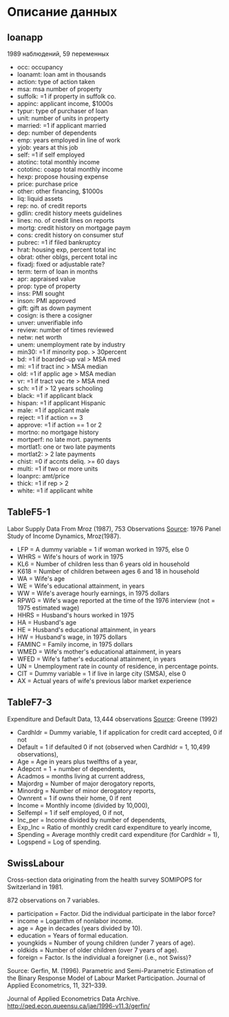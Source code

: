 # Описание данных

## loanapp

1989 наблюдений, 59 переменных

- occ: occupancy
- loanamt: loan amt in thousands
- action: type of action taken
- msa: msa number of property
- suffolk: =1 if property in suffolk co.
- appinc: applicant income, $1000s
- typur: type of purchaser of loan
- unit: number of units in property
- married: =1 if applicant married
- dep: number of dependents
- emp: years employed in line of work
- yjob: years at this job
- self: =1 if self employed
- atotinc: total monthly income
- cototinc: coapp total monthly income
- hexp: propose housing expense
- price: purchase price
- other: other financing, $1000s
- liq: liquid assets
- rep: no. of credit reports
- gdlin: credit history meets guidelines
- lines: no. of credit lines on reports
- mortg: credit history on mortgage paym
- cons: credit history on consumer stuf
- pubrec: =1 if filed bankruptcy
- hrat: housing exp, percent total inc
- obrat: other oblgs, percent total inc
- fixadj: fixed or adjustable rate?
- term: term of loan in months
- apr: appraised value
- prop: type of property
- inss: PMI sought
- inson: PMI approved
- gift: gift as down payment
- cosign: is there a cosigner
- unver: unverifiable info
- review: number of times reviewed
- netw: net worth
- unem: unemployment rate by industry
- min30: =1 if minority pop. > 30percent
- bd: =1 if boarded-up val > MSA med
- mi: =1 if tract inc > MSA median
- old: =1 if applic age > MSA median
- vr: =1 if tract vac rte > MSA med
- sch: =1 if > 12 years schooling
- black: =1 if applicant black
- hispan: =1 if applicant Hispanic
- male: =1 if applicant male
- reject: =1 if action == 3
- approve: =1 if action == 1 or 2
- mortno: no mortgage history
- mortperf: no late mort. payments
- mortlat1: one or two late payments
- mortlat2: > 2 late payments
- chist: =0 if accnts deliq. >= 60 days
- multi: =1 if two or more units
- loanprc: amt/price
- thick: =1 if rep > 2
- white: =1 if applicant white

## TableF5-1

Labor Supply Data From Mroz (1987), 753 Observations [Source](https://pages.stern.nyu.edu/~wgreene/Text/Edition7/): 1976 Panel Study of Income Dynamics, Mroz(1987).

- LFP = A dummy variable = 1 if woman worked in 1975, else 0
- WHRS = Wife's hours of work in 1975
- KL6 = Number of children less than 6 years old in household
- K618 = Number of children between ages 6 and 18 in household
- WA = Wife's age
- WE = Wife's educational attainment, in years
- WW = Wife's average hourly earnings, in 1975 dollars
- RPWG = Wife's wage reported at the time of the 1976 interview (not = 1975 estimated wage)
- HHRS = Husband's hours worked in 1975
- HA = Husband's age
- HE = Husband's educational attainment, in years
- HW = Husband's wage, in 1975 dollars
- FAMINC = Family income, in 1975 dollars
- WMED = Wife's mother's educational attainment, in years
- WFED = Wife's father's educational attainment, in years
- UN = Unemployment rate in county of residence, in percentage points.
- CIT = Dummy variable = 1 if live in large city (SMSA), else 0
- AX = Actual years of wife's previous labor market experience

## TableF7-3

Expenditure and Default Data, 13,444 observations [Source](https://pages.stern.nyu.edu/~wgreene/Text/Edition7/): Greene (1992)

- Cardhldr = Dummy variable, 1 if application for credit card accepted, 0 if not
- Default = 1 if defaulted 0 if not (observed when Cardhldr = 1, 10,499 observations),
- Age = Age in years plus twelfths of a year,
- Adepcnt = 1 + number of dependents,
- Acadmos = months living at current address,
- Majordrg = Number of major derogatory reports,
- Minordrg = Number of minor derogatory reports,
- Ownrent = 1 if owns their home, 0 if rent
- Income = Monthly income (divided by 10,000),
- Selfempl = 1 if self employed, 0 if not,
- Inc_per = Income divided by number of dependents,
- Exp_Inc = Ratio of monthly credit card expenditure to yearly income,
- Spending = Average monthly credit card expenditure (for Cardhldr = 1),
- Logspend = Log of spending.

## SwissLabour

Cross-section data originating from the health survey SOMIPOPS for Switzerland in 1981.

872 observations on 7 variables.

* participation = Factor. Did the individual participate in the labor force?
* income = Logarithm of nonlabor income.
* age = Age in decades (years divided by 10).
* education = Years of formal education.
* youngkids = Number of young children (under 7 years of age).
* oldkids = Number of older children (over 7 years of age).
* foreign = Factor. Is the individual a foreigner (i.e., not Swiss)?

Source: Gerfin, M. (1996). Parametric and Semi-Parametric Estimation of the Binary Response Model of
Labour Market Participation. Journal of Applied Econometrics, 11, 321–339.

Journal of Applied Econometrics Data Archive. http://qed.econ.queensu.ca/jae/1996-v11.3/gerfin/